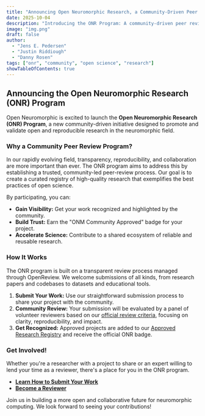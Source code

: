 ```yaml
---
title: "Announcing Open Neuromorphic Research, a Community-Driven Peer Review Program"
date: 2025-10-04
description: "Introducing the ONR Program: A community-driven peer review initiative to foster open, reproducible, and high-impact research in neuromorphic computing."
image: "img.png"
draft: false
author:
  - "Jens E. Pedersen"
  - "Justin Riddiough"
  - "Danny Rosen"
tags: ["onr", "community", "open science", "research"]
showTableOfContents: true
---
```


## Announcing the Open Neuromorphic Research (ONR) Program

Open Neuromorphic is excited to launch the **Open Neuromorphic Research (ONR) Program**, a new community-driven initiative designed to promote and validate open and reproducible research in the neuromorphic field.

### Why a Community Peer Review Program?

In our rapidly evolving field, transparency, reproducibility, and collaboration are more important than ever. The ONR program aims to address this by establishing a trusted, community-led peer-review process. Our goal is to create a curated registry of high-quality research that exemplifies the best practices of open science.

By participating, you can:
-   **Gain Visibility:** Get your work recognized and highlighted by the community.
-   **Build Trust:** Earn the "ONM Community Approved" badge for your project.
-   **Accelerate Science:** Contribute to a shared ecosystem of reliable and reusable research.

### How It Works

The ONR program is built on a transparent review process managed through OpenReview. We welcome submissions of all kinds, from research papers and codebases to datasets and educational tools.

1.  **Submit Your Work:** Use our straightforward submission process to share your project with the community.
2.  **Community Review:** Your submission will be evaluated by a panel of volunteer reviewers based on our [official review criteria](/neuromorphic-computing/research/guide/review-criteria/), focusing on clarity, reproducibility, and impact.
3.  **Get Recognized:** Approved projects are added to our [Approved Research Registry](/neuromorphic-computing/research/papers/) and receive the official ONR badge.

### Get Involved!

Whether you're a researcher with a project to share or an expert willing to lend your time as a reviewer, there's a place for you in the ONR program.

-   [**Learn How to Submit Your Work**](/neuromorphic-computing/research/guide/submitter-guide/)
-   [**Become a Reviewer**](/neuromorphic-computing/research/guide/reviewer-guide/)

Join us in building a more open and collaborative future for neuromorphic computing. We look forward to seeing your contributions!
